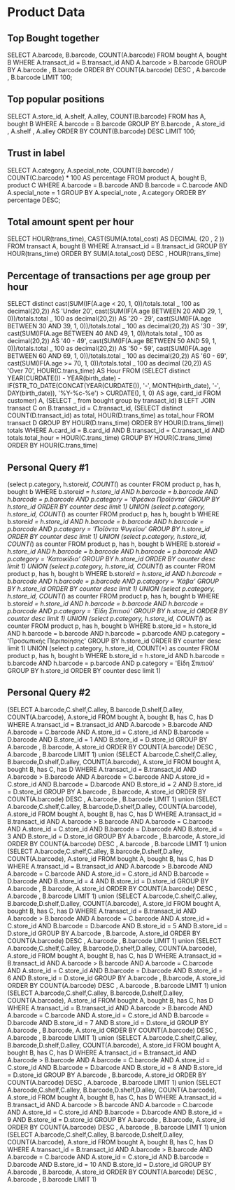 # Product Data

## Top Bought together

SELECT
A.barcode, B.barcode, COUNT(A.barcode)
FROM
bought A,
bought B
WHERE
A.transact_id = B.transact_id
AND A.barcode > B.barcode
GROUP BY A.barcode , B.barcode
ORDER BY COUNT(A.barcode) DESC , A.barcode , B.barcode
LIMIT 100;

## Top popular positions

SELECT
A.store_id, A.shelf, A.alley, COUNT(B.barcode)
FROM
has A,
bought B
WHERE
A.barcode = B.barcode
GROUP BY B.barcode , A.store_id , A.shelf , A.alley
ORDER BY COUNT(B.barcode) DESC
LIMIT 100;

## Trust in label

SELECT
A.category,
A.special_note,
COUNT(B.barcode) / COUNT(C.barcode) \* 100 AS percentage
FROM
product A,
bought B,
product C
WHERE
A.barcode = B.barcode
AND B.barcode = C.barcode
AND A.special_note = 1
GROUP BY A.special_note , A.category
ORDER BY percentage DESC;

## Total amount spent per hour

SELECT
HOUR(trans_time),
CAST(SUM(A.total_cost) AS DECIMAL (20 , 2 ))
FROM
transact A,
bought B
WHERE
A.transact_id = B.transact_id
GROUP BY HOUR(trans_time)
ORDER BY SUM(A.total_cost) DESC , HOUR(trans_time)

## Percentage of transactions per age group per hour

SELECT distinct
cast(SUM(IF(A.age < 20, 1, 0))/totals.total _ 100 as decimal(20,2)) AS 'Under 20',
cast(SUM(IF(A.age BETWEEN 20 AND 29, 1, 0))/totals.total _ 100 as decimal(20,2)) AS '20 - 29',
cast(SUM(IF(A.age BETWEEN 30 AND 39, 1, 0))/totals.total _ 100 as decimal(20,2)) AS '30 - 39',
cast(SUM(IF(A.age BETWEEN 40 AND 49, 1, 0))/totals.total _ 100 as decimal(20,2)) AS '40 - 49',
cast(SUM(IF(A.age BETWEEN 50 AND 59, 1, 0))/totals.total _ 100 as decimal(20,2)) AS '50 - 59',
cast(SUM(IF(A.age BETWEEN 60 AND 69, 1, 0))/totals.total _ 100 as decimal(20,2)) AS '60 - 69',
cast(SUM(IF(A.age >= 70, 1, 0))/totals.total _ 100 as decimal (20,2)) AS 'Over 70',
HOUR(C.trans_time) AS Hour
FROM
(SELECT distinct
YEAR(CURDATE()) - YEAR(birth_date) - IF(STR_TO_DATE(CONCAT(YEAR(CURDATE()), '-', MONTH(birth_date), '-', DAY(birth_date)), '%Y-%c-%e') > CURDATE(), 1, 0) AS age,
card_id
FROM
customer) A,
(SELECT _ from bought group by transact_id) B
LEFT JOIN
transact C on B.transact_id = C.transact_id,
(SELECT distinct
COUNT(D.transact_id) as total, HOUR(D.trans_time) as total_hour
FROM
transact D
GROUP BY HOUR(D.trans_time)
ORDER BY HOUR(D.trans_time)) totals
WHERE
A.card_id = B.card_id
AND B.transact_id = C.transact_id
AND totals.total_hour = HOUR(C.trans_time)
GROUP BY HOUR(C.trans_time)
ORDER BY HOUR(C.trans_time)

## Personal Query #1

(select p.category, h.store*id, COUNT(*) as counter
FROM product p, has h, bought b
WHERE b.store*id = h.store_id
AND h.barcode = b.barcode
AND h.barcode = p.barcode
AND p.category = 'Φρέσκα Προϊόντα'
GROUP BY h.store_id
ORDER BY counter desc
limit 1)
UNION
(select p.category, h.store_id, COUNT(*) as counter
FROM product p, has h, bought b
WHERE b.store*id = h.store_id
AND h.barcode = b.barcode
AND h.barcode = p.barcode
AND p.category = 'Ποϊόντα Ψυγείου'
GROUP BY h.store_id
ORDER BY counter desc
limit 1)
UNION
(select p.category, h.store_id, COUNT(*) as counter
FROM product p, has h, bought b
WHERE b.store*id = h.store_id
AND h.barcode = b.barcode
AND h.barcode = p.barcode
AND p.category = 'Κατοικίδια'
GROUP BY h.store_id
ORDER BY counter desc
limit 1)
UNION
(select p.category, h.store_id, COUNT(*) as counter
FROM product p, has h, bought b
WHERE b.store*id = h.store_id
AND h.barcode = b.barcode
AND h.barcode = p.barcode
AND p.category = 'Κάβα'
GROUP BY h.store_id
ORDER BY counter desc
limit 1)
UNION
(select p.category, h.store_id, COUNT(*) as counter
FROM product p, has h, bought b
WHERE b.store*id = h.store_id
AND h.barcode = b.barcode
AND h.barcode = p.barcode
AND p.category = 'Είδη Σπιτιού'
GROUP BY h.store_id
ORDER BY counter desc
limit 1)
UNION
(select p.category, h.store_id, COUNT(*) as counter
FROM product p, has h, bought b
WHERE b.store_id = h.store_id
AND h.barcode = b.barcode
AND h.barcode = p.barcode
AND p.category = 'Προσωπικής Περιποίησης'
GROUP BY h.store_id
ORDER BY counter desc
limit 1)
UNION
(select p.category, h.store_id, COUNT(\*) as counter
FROM product p, has h, bought b
WHERE b.store_id = h.store_id
AND h.barcode = b.barcode
AND h.barcode = p.barcode
AND p.category = 'Είδη Σπιτιού'
GROUP BY h.store_id
ORDER BY counter desc
limit 1)

## Personal Query #2

(SELECT
A.barcode,C.shelf,C.alley, B.barcode,D.shelf,D.alley, COUNT(A.barcode), A.store_id
FROM
bought A,
bought B,
has C,
has D
WHERE
A.transact_id = B.transact_id
AND A.barcode > B.barcode
AND A.barcode = C.barcode
AND A.store_id = C.store_id
AND B.barcode = D.barcode
AND B.store_id = 1
AND B.store_id = D.store_id
GROUP BY A.barcode , B.barcode, A.store_id
ORDER BY COUNT(A.barcode) DESC , A.barcode , B.barcode
LIMIT 1)
union
(SELECT
A.barcode,C.shelf,C.alley, B.barcode,D.shelf,D.alley, COUNT(A.barcode), A.store_id
FROM
bought A,
bought B,
has C,
has D
WHERE
A.transact_id = B.transact_id
AND A.barcode > B.barcode
AND A.barcode = C.barcode
AND A.store_id = C.store_id
AND B.barcode = D.barcode
AND B.store_id = 2
AND B.store_id = D.store_id
GROUP BY A.barcode , B.barcode, A.store_id
ORDER BY COUNT(A.barcode) DESC , A.barcode , B.barcode
LIMIT 1)
union
(SELECT
A.barcode,C.shelf,C.alley, B.barcode,D.shelf,D.alley, COUNT(A.barcode), A.store_id
FROM
bought A,
bought B,
has C,
has D
WHERE
A.transact_id = B.transact_id
AND A.barcode > B.barcode
AND A.barcode = C.barcode
AND A.store_id = C.store_id
AND B.barcode = D.barcode
AND B.store_id = 3
AND B.store_id = D.store_id
GROUP BY A.barcode , B.barcode, A.store_id
ORDER BY COUNT(A.barcode) DESC , A.barcode , B.barcode
LIMIT 1)
union
(SELECT
A.barcode,C.shelf,C.alley, B.barcode,D.shelf,D.alley, COUNT(A.barcode), A.store_id
FROM
bought A,
bought B,
has C,
has D
WHERE
A.transact_id = B.transact_id
AND A.barcode > B.barcode
AND A.barcode = C.barcode
AND A.store_id = C.store_id
AND B.barcode = D.barcode
AND B.store_id = 4
AND B.store_id = D.store_id
GROUP BY A.barcode , B.barcode, A.store_id
ORDER BY COUNT(A.barcode) DESC , A.barcode , B.barcode
LIMIT 1)
union
(SELECT
A.barcode,C.shelf,C.alley, B.barcode,D.shelf,D.alley, COUNT(A.barcode), A.store_id
FROM
bought A,
bought B,
has C,
has D
WHERE
A.transact_id = B.transact_id
AND A.barcode > B.barcode
AND A.barcode = C.barcode
AND A.store_id = C.store_id
AND B.barcode = D.barcode
AND B.store_id = 5
AND B.store_id = D.store_id
GROUP BY A.barcode , B.barcode, A.store_id
ORDER BY COUNT(A.barcode) DESC , A.barcode , B.barcode
LIMIT 1)
union
(SELECT
A.barcode,C.shelf,C.alley, B.barcode,D.shelf,D.alley, COUNT(A.barcode), A.store_id
FROM
bought A,
bought B,
has C,
has D
WHERE
A.transact_id = B.transact_id
AND A.barcode > B.barcode
AND A.barcode = C.barcode
AND A.store_id = C.store_id
AND B.barcode = D.barcode
AND B.store_id = 6
AND B.store_id = D.store_id
GROUP BY A.barcode , B.barcode, A.store_id
ORDER BY COUNT(A.barcode) DESC , A.barcode , B.barcode
LIMIT 1)
union
(SELECT
A.barcode,C.shelf,C.alley, B.barcode,D.shelf,D.alley, COUNT(A.barcode), A.store_id
FROM
bought A,
bought B,
has C,
has D
WHERE
A.transact_id = B.transact_id
AND A.barcode > B.barcode
AND A.barcode = C.barcode
AND A.store_id = C.store_id
AND B.barcode = D.barcode
AND B.store_id = 7
AND B.store_id = D.store_id
GROUP BY A.barcode , B.barcode, A.store_id
ORDER BY COUNT(A.barcode) DESC , A.barcode , B.barcode
LIMIT 1)
union
(SELECT
A.barcode,C.shelf,C.alley, B.barcode,D.shelf,D.alley, COUNT(A.barcode), A.store_id
FROM
bought A,
bought B,
has C,
has D
WHERE
A.transact_id = B.transact_id
AND A.barcode > B.barcode
AND A.barcode = C.barcode
AND A.store_id = C.store_id
AND B.barcode = D.barcode
AND B.store_id = 8
AND B.store_id = D.store_id
GROUP BY A.barcode , B.barcode, A.store_id
ORDER BY COUNT(A.barcode) DESC , A.barcode , B.barcode
LIMIT 1)
union
(SELECT
A.barcode,C.shelf,C.alley, B.barcode,D.shelf,D.alley, COUNT(A.barcode), A.store_id
FROM
bought A,
bought B,
has C,
has D
WHERE
A.transact_id = B.transact_id
AND A.barcode > B.barcode
AND A.barcode = C.barcode
AND A.store_id = C.store_id
AND B.barcode = D.barcode
AND B.store_id = 9
AND B.store_id = D.store_id
GROUP BY A.barcode , B.barcode, A.store_id
ORDER BY COUNT(A.barcode) DESC , A.barcode , B.barcode
LIMIT 1)
union
(SELECT
A.barcode,C.shelf,C.alley, B.barcode,D.shelf,D.alley, COUNT(A.barcode), A.store_id
FROM
bought A,
bought B,
has C,
has D
WHERE
A.transact_id = B.transact_id
AND A.barcode > B.barcode
AND A.barcode = C.barcode
AND A.store_id = C.store_id
AND B.barcode = D.barcode
AND B.store_id = 10
AND B.store_id = D.store_id
GROUP BY A.barcode , B.barcode, A.store_id
ORDER BY COUNT(A.barcode) DESC , A.barcode , B.barcode
LIMIT 1)
